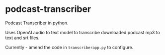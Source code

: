 # podcast-transcriber

Podcast Transcriber in python.

Uses OpenAI audio to text model to transcribe downloaded podcast mp3 to text and srt files.

Currently - amend the code in `transcriberapp.py` to configure.
